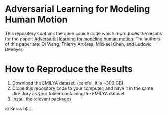 # Adversarial Learning for Modeling Human Motion

This repository contains the open source code which reproduces the results for the paper: [Adversarial learning for modeling human motion](https://link.springer.com/article/10.1007%2Fs00371-018-1594-7). The authors of this paper are: Qi Wang, Thierry Artières, Mickael Chen, and Ludovic Denoyer.

# How to Reproduce the Results

1) Download the EMILYA dataset. (careful, it is ~300 GB)
2) Clone this repository code to your computer, and have it in the same directory as your folder containing the EMILYA dataset
3) Install the relevant packages

  a) Keras
  b) ... 
